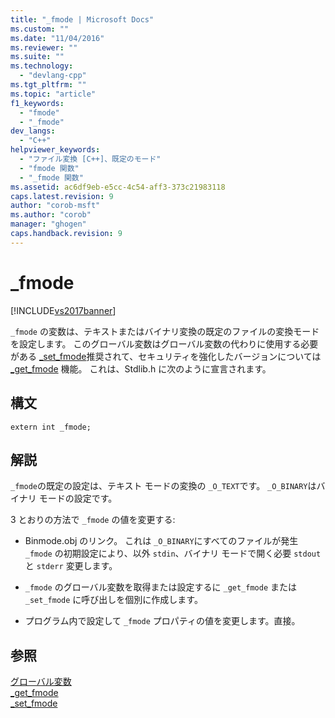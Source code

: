 ```yaml
---
title: "_fmode | Microsoft Docs"
ms.custom: ""
ms.date: "11/04/2016"
ms.reviewer: ""
ms.suite: ""
ms.technology: 
  - "devlang-cpp"
ms.tgt_pltfrm: ""
ms.topic: "article"
f1_keywords: 
  - "fmode"
  - "_fmode"
dev_langs: 
  - "C++"
helpviewer_keywords: 
  - "ファイル変換 [C++]、既定のモード"
  - "fmode 関数"
  - "_fmode 関数"
ms.assetid: ac6df9eb-e5cc-4c54-aff3-373c21983118
caps.latest.revision: 9
author: "corob-msft"
ms.author: "corob"
manager: "ghogen"
caps.handback.revision: 9
---
```

# _fmode
[!INCLUDE[vs2017banner](../assembler/inline/includes/vs2017banner.md)]

`_fmode` の変数は、テキストまたはバイナリ変換の既定のファイルの変換モードを設定します。  このグローバル変数はグローバル変数の代わりに使用する必要がある [\_set\_fmode](../c-runtime-library/reference/set-fmode.md)推奨されて、セキュリティを強化したバージョンについては [\_get\_fmode](../c-runtime-library/reference/get-fmode.md) 機能。  これは、Stdlib.h に次のように宣言されます。  
  
## 構文  
  
```  
extern int _fmode;  
```  
  
## 解説  
 `_fmode`の既定の設定は、テキスト モードの変換の `_O_TEXT`です。  `_O_BINARY`はバイナリ モードの設定です。  
  
 3 とおりの方法で `_fmode` の値を変更する:  
  
-   Binmode.obj のリンク。  これは `_O_BINARY`にすべてのファイルが発生 `_fmode` の初期設定により、以外 `stdin`、バイナリ モードで開く必要 `stdout`と `stderr` 変更します。  
  
-   `_fmode` のグローバル変数を取得または設定するに `_get_fmode` または `_set_fmode` に呼び出しを個別に作成します。  
  
-   プログラム内で設定して `_fmode` プロパティの値を変更します。直接。  
  
## 参照  
 [グローバル変数](../c-runtime-library/global-variables.md)   
 [\_get\_fmode](../c-runtime-library/reference/get-fmode.md)   
 [\_set\_fmode](../c-runtime-library/reference/set-fmode.md)